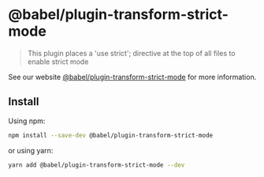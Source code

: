 # @babel/plugin-transform-strict-mode

> This plugin places a 'use strict'; directive at the top of all files to enable strict mode

See our website [@babel/plugin-transform-strict-mode](https://babeljs.io/docs/en/babel-plugin-transform-strict-mode) for more information.

## Install

Using npm:

```sh
npm install --save-dev @babel/plugin-transform-strict-mode
```

or using yarn:

```sh
yarn add @babel/plugin-transform-strict-mode --dev
```
